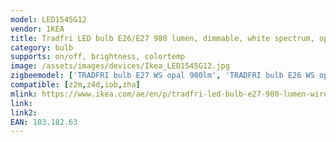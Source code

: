```yaml
---
model: LED1545G12
vendor: IKEA
title: Tradfri LED bulb E26/E27 980 lumen, dimmable, white spectrum, opal white
category: bulb
supports: on/off, brightness, colortemp
image: /assets/images/devices/Ikea_LED1545G12.jpg
zigbeemodel: ['TRADFRI bulb E27 WS opal 980lm', 'TRADFRI bulb E26 WS opal 980lm','TRADFRI bulb E27 WS\uFFFDopal 980lm',]
compatible: [z2m,z4d,iob,zha]
mlink: https://www.ikea.com/ae/en/p/tradfri-led-bulb-e27-980-lumen-wireless-dimmable-white-spectrum-opal-white-10318263/
link: 
link2: 
EAN: 103.182.63
---
```

